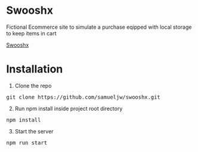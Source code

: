 # Swooshx

Fictional Ecommerce site to simulate a purchase eqipped with local storage to keep items in cart

[Swooshx](https://swooshx.netlify.app/)

# Installation

1. Clone the repo

<pre>git clone https://github.com/samueljw/swooshx.git</pre>

2. Run npm install inside project root directory

<pre>npm install</pre>

3. Start the server

<pre>npm run start</pre>
